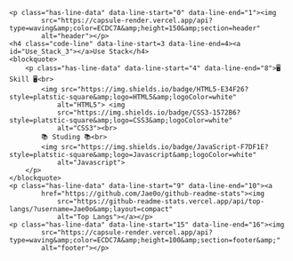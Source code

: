     <p class="has-line-data" data-line-start="0" data-line-end="1"><img
            src="https://capsule-render.vercel.app/api?type=waving&amp;color=ECDC7A&amp;height=150&amp;section=header"
            alt="header"></p>
    <h4 class="code-line" data-line-start=3 data-line-end=4><a id="Use_Stack_3"></a>Use Stack</h4>
    <blockquote>
        <p class="has-line-data" data-line-start="4" data-line-end="8">🖥 Skill 🖥️<br>
            <img src="https://img.shields.io/badge/HTML5-E34F26?style=platstic-square&amp;logo=HTML5&amp;logoColor=white"
                alt="HTML5"> <img
                src="https://img.shields.io/badge/CSS3-1572B6?style=platstic-square&amp;logo=CSS3&amp;logoColor=white"
                alt="CSS3"><br>
            📚 Studing 📚<br>
            <img src="https://img.shields.io/badge/JavaScript-F7DF1E?style=platstic-square&amp;logo=Javascript&amp;logoColor=white"
                alt="Javascript">
        </p>
    </blockquote>
    <p class="has-line-data" data-line-start="9" data-line-end="10"><a
            href="https://github.com/Jae0o/github-readme-stats"><img
                src="https://github-readme-stats.vercel.app/api/top-langs/?username=Jae0o&amp;layout=compact"
                alt="Top Langs"></a></p>
    <p class="has-line-data" data-line-start="15" data-line-end="16"><img
            src="https://capsule-render.vercel.app/api?type=waving&amp;color=ECDC7A&amp;height=100&amp;section=footer&amp;"
            alt="footer"></p>
